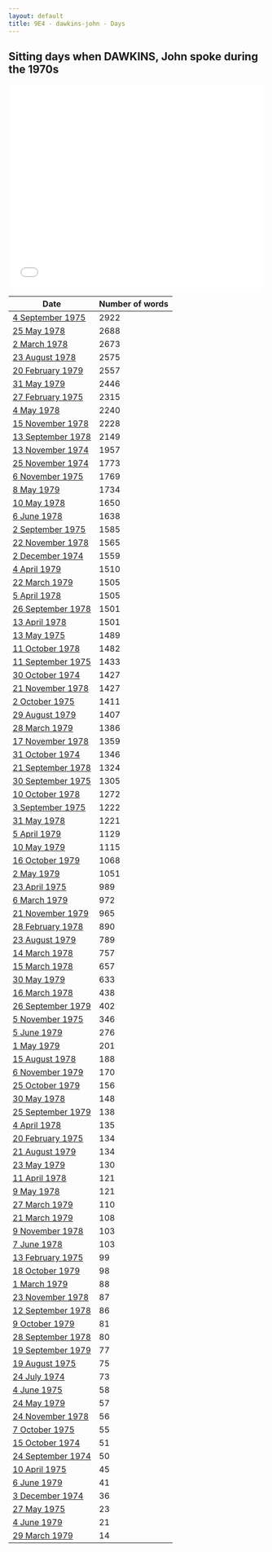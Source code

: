 ```yaml
---
layout: default
title: 9E4 - dawkins-john - Days
---
```

## Sitting days when DAWKINS, John spoke during the 1970s

<iframe width="100%" height="400" frameborder="0" scrolling="no" src="//plot.ly/~wragge/1133.embed"></iframe>

| Date | Number of words |
|--------------|----------------|
|[4 September 1975](https://historichansard.net/hofreps/1975/19750904_reps_29_hor96/)|2922|
|[25 May 1978](https://historichansard.net/hofreps/1978/19780525_reps_31_hor109/)|2688|
|[2 March 1978](https://historichansard.net/hofreps/1978/19780302_reps_31_hor108/)|2673|
|[23 August 1978](https://historichansard.net/hofreps/1978/19780823_reps_31_hor110/)|2575|
|[20 February 1979](https://historichansard.net/hofreps/1979/19790220_reps_31_hor113/)|2557|
|[31 May 1979](https://historichansard.net/hofreps/1979/19790531_reps_31_hor114/)|2446|
|[27 February 1975](https://historichansard.net/hofreps/1975/19750227_REPS_29_HoR93b/)|2315|
|[4 May 1978](https://historichansard.net/hofreps/1978/19780504_reps_31_hor109/)|2240|
|[15 November 1978](https://historichansard.net/hofreps/1978/19781115_reps_31_hor112/)|2228|
|[13 September 1978](https://historichansard.net/hofreps/1978/19780913_reps_31_hor110/)|2149|
|[13 November 1974](https://historichansard.net/hofreps/1974/19741113_reps_29_hor91/)|1957|
|[25 November 1974](https://historichansard.net/hofreps/1974/19741125_reps_29_hor92/)|1773|
|[6 November 1975](https://historichansard.net/hofreps/1975/19751106_reps_29_hor97/)|1769|
|[8 May 1979](https://historichansard.net/hofreps/1979/19790508_reps_31_hor114/)|1734|
|[10 May 1978](https://historichansard.net/hofreps/1978/19780510_reps_31_hor109/)|1650|
|[6 June 1978](https://historichansard.net/hofreps/1978/19780606_reps_31_hor109/)|1638|
|[2 September 1975](https://historichansard.net/hofreps/1975/19750902_reps_29_hor96/)|1585|
|[22 November 1978](https://historichansard.net/hofreps/1978/19781122_reps_31_hor112/)|1565|
|[2 December 1974](https://historichansard.net/hofreps/1974/19741202_reps_29_hor92/)|1559|
|[4 April 1979](https://historichansard.net/hofreps/1979/19790404_reps_31_hor113/)|1510|
|[22 March 1979](https://historichansard.net/hofreps/1979/19790322_reps_31_hor113/)|1505|
|[5 April 1978](https://historichansard.net/hofreps/1978/19780405_reps_31_hor108/)|1505|
|[26 September 1978](https://historichansard.net/hofreps/1978/19780926_reps_31_hor111/)|1501|
|[13 April 1978](https://historichansard.net/hofreps/1978/19780413_reps_31_hor108/)|1501|
|[13 May 1975](https://historichansard.net/hofreps/1975/19750513_reps_29_hor94/)|1489|
|[11 October 1978](https://historichansard.net/hofreps/1978/19781011_reps_31_hor111/)|1482|
|[11 September 1975](https://historichansard.net/hofreps/1975/19750911_reps_29_hor96/)|1433|
|[30 October 1974](https://historichansard.net/hofreps/1974/19741030_reps_29_hor91/)|1427|
|[21 November 1978](https://historichansard.net/hofreps/1978/19781121_reps_31_hor112/)|1427|
|[2 October 1975](https://historichansard.net/hofreps/1975/19751002_reps_29_hor96/)|1411|
|[29 August 1979](https://historichansard.net/hofreps/1979/19790829_reps_31_hor115/)|1407|
|[28 March 1979](https://historichansard.net/hofreps/1979/19790328_reps_31_hor113/)|1386|
|[17 November 1978](https://historichansard.net/hofreps/1978/19781117_reps_31_hor112/)|1359|
|[31 October 1974](https://historichansard.net/hofreps/1974/19741031_reps_29_hor91/)|1346|
|[21 September 1978](https://historichansard.net/hofreps/1978/19780921_reps_31_hor110/)|1324|
|[30 September 1975](https://historichansard.net/hofreps/1975/19750930_reps_29_hor96/)|1305|
|[10 October 1978](https://historichansard.net/hofreps/1978/19781010_reps_31_hor111/)|1272|
|[3 September 1975](https://historichansard.net/hofreps/1975/19750903_reps_29_hor96/)|1222|
|[31 May 1978](https://historichansard.net/hofreps/1978/19780531_reps_31_hor109/)|1221|
|[5 April 1979](https://historichansard.net/hofreps/1979/19790405_reps_31_hor113/)|1129|
|[10 May 1979](https://historichansard.net/hofreps/1979/19790510_reps_31_hor114/)|1115|
|[16 October 1979](https://historichansard.net/hofreps/1979/19791016_reps_31_hor116/)|1068|
|[2 May 1979](https://historichansard.net/hofreps/1979/19790502_reps_31_hor114/)|1051|
|[23 April 1975](https://historichansard.net/hofreps/1975/19750423_reps_29_hor94/)|989|
|[6 March 1979](https://historichansard.net/hofreps/1979/19790306_reps_31_hor113/)|972|
|[21 November 1979](https://historichansard.net/hofreps/1979/19791121_reps_31_hor116/)|965|
|[28 February 1978](https://historichansard.net/hofreps/1978/19780228_reps_31_hor108/)|890|
|[23 August 1979](https://historichansard.net/hofreps/1979/19790823_reps_31_hor115/)|789|
|[14 March 1978](https://historichansard.net/hofreps/1978/19780314_reps_31_hor108/)|757|
|[15 March 1978](https://historichansard.net/hofreps/1978/19780315_reps_31_hor108/)|657|
|[30 May 1979](https://historichansard.net/hofreps/1979/19790530_reps_31_hor114/)|633|
|[16 March 1978](https://historichansard.net/hofreps/1978/19780316_reps_31_hor108/)|438|
|[26 September 1979](https://historichansard.net/hofreps/1979/19790926_reps_31_hor115/)|402|
|[5 November 1975](https://historichansard.net/hofreps/1975/19751105_reps_29_hor97/)|346|
|[5 June 1979](https://historichansard.net/hofreps/1979/19790605_reps_31_hor114/)|276|
|[1 May 1979](https://historichansard.net/hofreps/1979/19790501_reps_31_hor114/)|201|
|[15 August 1978](https://historichansard.net/hofreps/1978/19780815_reps_31_hor110/)|188|
|[6 November 1979](https://historichansard.net/hofreps/1979/19791106_reps_31_hor116/)|170|
|[25 October 1979](https://historichansard.net/hofreps/1979/19791025_reps_31_hor116/)|156|
|[30 May 1978](https://historichansard.net/hofreps/1978/19780530_reps_31_hor109/)|148|
|[25 September 1979](https://historichansard.net/hofreps/1979/19790925_reps_31_hor115/)|138|
|[4 April 1978](https://historichansard.net/hofreps/1978/19780404_reps_31_hor108/)|135|
|[20 February 1975](https://historichansard.net/hofreps/1975/19750220_reps_29_hor93/)|134|
|[21 August 1979](https://historichansard.net/hofreps/1979/19790821_reps_31_hor115/)|134|
|[23 May 1979](https://historichansard.net/hofreps/1979/19790523_reps_31_hor114/)|130|
|[11 April 1978](https://historichansard.net/hofreps/1978/19780411_reps_31_hor108/)|121|
|[9 May 1978](https://historichansard.net/hofreps/1978/19780509_reps_31_hor109/)|121|
|[27 March 1979](https://historichansard.net/hofreps/1979/19790327_reps_31_hor113/)|110|
|[21 March 1979](https://historichansard.net/hofreps/1979/19790321_reps_31_hor113/)|108|
|[9 November 1978](https://historichansard.net/hofreps/1978/19781109_reps_31_hor112/)|103|
|[7 June 1978](https://historichansard.net/hofreps/1978/19780607_reps_31_hor109/)|103|
|[13 February 1975](https://historichansard.net/hofreps/1975/19750213_reps_29_hor93/)|99|
|[18 October 1979](https://historichansard.net/hofreps/1979/19791018_reps_31_hor116/)|98|
|[1 March 1979](https://historichansard.net/hofreps/1979/19790301_reps_31_hor113/)|88|
|[23 November 1978](https://historichansard.net/hofreps/1978/19781123_reps_31_hor112/)|87|
|[12 September 1978](https://historichansard.net/hofreps/1978/19780912_reps_31_hor110/)|86|
|[9 October 1979](https://historichansard.net/hofreps/1979/19791009_reps_31_hor116/)|81|
|[28 September 1978](https://historichansard.net/hofreps/1978/19780928_reps_31_hor111/)|80|
|[19 September 1979](https://historichansard.net/hofreps/1979/19790919_reps_31_hor115/)|77|
|[19 August 1975](https://historichansard.net/hofreps/1975/19750819_reps_29_hor96/)|75|
|[24 July 1974](https://historichansard.net/hofreps/1974/19740724_reps_29_hor89/)|73|
|[4 June 1975](https://historichansard.net/hofreps/1975/19750604_reps_29_hor95/)|58|
|[24 May 1979](https://historichansard.net/hofreps/1979/19790524_reps_31_hor114/)|57|
|[24 November 1978](https://historichansard.net/hofreps/1978/19781124_reps_31_hor112/)|56|
|[7 October 1975](https://historichansard.net/hofreps/1975/19751007_reps_29_hor97/)|55|
|[15 October 1974](https://historichansard.net/hofreps/1974/19741015_reps_29_hor91/)|51|
|[24 September 1974](https://historichansard.net/hofreps/1974/19740924_reps_29_hor90/)|50|
|[10 April 1975](https://historichansard.net/hofreps/1975/19750410_reps_29_hor94/)|45|
|[6 June 1979](https://historichansard.net/hofreps/1979/19790606_reps_31_hor114/)|41|
|[3 December 1974](https://historichansard.net/hofreps/1974/19741203_reps_29_hor92/)|36|
|[27 May 1975](https://historichansard.net/hofreps/1975/19750527_reps_29_hor95/)|23|
|[4 June 1979](https://historichansard.net/hofreps/1979/19790604_reps_31_hor114/)|21|
|[29 March 1979](https://historichansard.net/hofreps/1979/19790329_REPS_31_HoR113/)|14|

